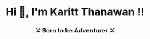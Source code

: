 <h1 align="center">Hi 👋, I'm Karitt Thanawan !!</h1>
<h3 align="center">⚔️ Born to be Adventurer ⚔️</h3>


